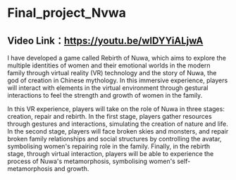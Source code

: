 # Final_project_Nvwa
## Video Link：https://youtu.be/wlDYYiALjwA

I have developed a game called Rebirth of Nuwa, which aims to explore the multiple identities of women and their emotional worlds in the modern family through virtual reality (VR) technology and the story of Nuwa, the god of creation in Chinese mythology. In this immersive experience, players will interact with elements in the virtual environment through gestural interactions to feel the strength and growth of women in the family.

In this VR experience, players will take on the role of Nuwa in three stages: creation, repair and rebirth. In the first stage, players gather resources through gestures and interactions, simulating the creation of nature and life. In the second stage, players will face broken skies and monsters, and repair broken family relationships and social structures by controlling the avatar, symbolising women's repairing role in the family. Finally, in the rebirth stage, through virtual interaction, players will be able to experience the process of Nuwa's metamorphosis, symbolising women's self-metamorphosis and growth.

